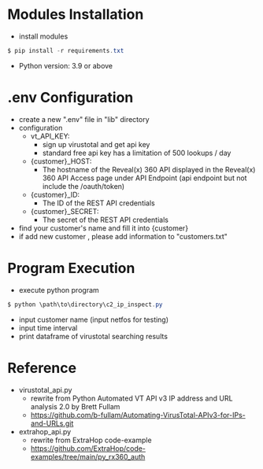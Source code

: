 # Modules Installation
- install modules
```powershell
$ pip install -r requirements.txt
```
- Python version: 3.9 or above

# .env Configuration
- create a new ".env" file in "lib" directory
- configuration
	- vt_API_KEY:
		- sign up virustotal and get api key
		- standard free api key has a limitation of 500 lookups / day
	- {customer}_HOST: 
		- The hostname of the Reveal(x) 360 API displayed in the Reveal(x) 360 API Access page under API Endpoint (api endpoint but not include the /oauth/token)
	- {customer}_ID: 
		- The ID of the REST API credentials
	- {customer}_SECRET: 
		- The secret of the REST API credentials
- find your customer's name and fill it into {customer}
- if add new customer , please add information to "customers.txt"

# Program Execution
- execute python program
```powershell
$ python \path\to\directory\c2_ip_inspect.py
```
- input customer name (input netfos for testing)
- input time interval
- print dataframe of virustotal searching results

# Reference
- virustotal_api.py
	- rewrite from Python Automated VT API v3 IP address and URL analysis 2.0 by Brett Fullam
	- https://github.com/b-fullam/Automating-VirusTotal-APIv3-for-IPs-and-URLs.git
- extrahop_api.py
	- rewrite from ExtraHop code-example
	- https://github.com/ExtraHop/code-examples/tree/main/py_rx360_auth
